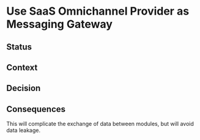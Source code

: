 # Use SaaS Omnichannel Provider as Messaging Gateway

## Status


## Context


## Decision


## Consequences
This will complicate the exchange of data between modules, but will avoid data leakage.
